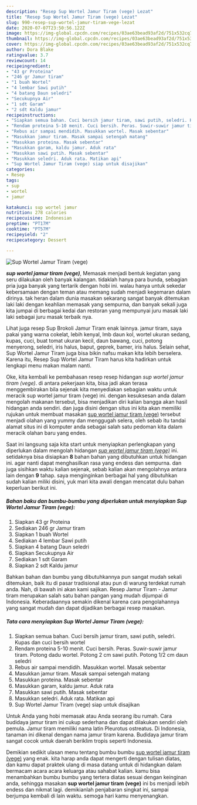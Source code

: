 ```yaml
---
description: "Resep Sup Wortel Jamur Tiram (vege) Lezat"
title: "Resep Sup Wortel Jamur Tiram (vege) Lezat"
slug: 990-resep-sup-wortel-jamur-tiram-vege-lezat
date: 2020-07-07T23:50:56.122Z
image: https://img-global.cpcdn.com/recipes/03ae63bead93af2d/751x532cq70/sup-wortel-jamur-tiram-vege-foto-resep-utama.jpg
thumbnail: https://img-global.cpcdn.com/recipes/03ae63bead93af2d/751x532cq70/sup-wortel-jamur-tiram-vege-foto-resep-utama.jpg
cover: https://img-global.cpcdn.com/recipes/03ae63bead93af2d/751x532cq70/sup-wortel-jamur-tiram-vege-foto-resep-utama.jpg
author: Dora Blake
ratingvalue: 3.7
reviewcount: 14
recipeingredient:
- "43 gr Proteina"
- "246 gr Jamur tiram"
- "1 buah Wortel"
- "4 lembar Sawi putih"
- "4 batang Daun seledri"
- "Secukupnya Air"
- "1 sdt Garam"
- "2 sdt Kaldu jamur"
recipeinstructions:
- "Siapkan semua bahan. Cuci bersih jamur tiram, sawi putih, seledri. Kupas dan cuci bersih wortel"
- "Rendam proteina 5-10 menit. Cuci bersih. Peras. Suwir-suwir jamur tiram. Potong dadu wortel. Potong 2 cm sawi putih. Potong 1/2 cm daun seledri"
- "Rebus air sampai mendidih. Masukkan wortel. Masak sebentar"
- "Masukkan jamur tiram. Masak sampai setengah matang"
- "Masukkan proteina. Masak sebentar"
- "Masukkan garam, kaldu jamur. Aduk rata"
- "Masukkan sawi putih. Masak sebentar"
- "Masukkan seledri. Aduk rata. Matikan api"
- "Sup Wortel Jamur Tiram (vege) siap untuk disajikan"
categories:
- Resep
tags:
- sup
- wortel
- jamur

katakunci: sup wortel jamur 
nutrition: 278 calories
recipecuisine: Indonesian
preptime: "PT17M"
cooktime: "PT57M"
recipeyield: "2"
recipecategory: Dessert

---
```



![Sup Wortel Jamur Tiram (vege)](https://img-global.cpcdn.com/recipes/03ae63bead93af2d/751x532cq70/sup-wortel-jamur-tiram-vege-foto-resep-utama.jpg)

<b><i>sup wortel jamur tiram (vege)</i></b>, Memasak menjadi bentuk kegiatan yang seru dilakukan oleh banyak kalangan. tidaklah hanya para bunda, sebagian pria juga banyak yang tertarik dengan hobi ini. walau hanya untuk sekedar kebersamaan dengan teman atau memang sudah menjadi kegemaran dalam dirinya. tak heran dalam dunia masakan sekarang sangat banyak ditemukan laki laki dengan keahlian memasak yang sempurna, dan banyak sekali juga kita jumpai di berbagai kedai dan restoran yang mempunyai juru masak laki laki sebagai juru masak terbaik nya.

Lihat juga resep Sup Brokoli Jamur Tiram enak lainnya. jamur tiram, saya pakai yang warna cokelat, lebih kenyal, lmb daun kol, wortel ukuran sedang, kupas, cuci, buat tomat ukuran kecil, daun bawang, cuci, potong menyerong, seledri, iris halus, baput, geprek, bamer, iris halus. Selain sehat, Sup Wortel Jamur Tiram juga bisa bikin nafsu makan kita lebih berselera. Karena itu, Resep Sup Wortel Jamur Tiram harus kita hadirkan untuk lengkapi menu makan malam nanti.

Oke, kita kembali ke pembahasan resep resep hidangan <i>sup wortel jamur tiram (vege)</i>. di antara pekerjaan kita, bisa jadi akan terasa menggembirakan bila sejenak kita menyediakan sebagian waktu untuk meracik sup wortel jamur tiram (vege) ini. dengan kesuksesan anda dalam mengolah makanan tersebut, bisa menjadikan diri kalian bangga akan hasil hidangan anda sendiri. dan juga disini dengan situs ini kita akan memiliki rujukan untuk membuat masakan <u>sup wortel jamur tiram (vege)</u> tersebut menjadi olahan yang yummy dan menggugah selera, oleh sebab itu tandai alamat situs ini di komputer anda sebagai salah satu pedoman kita dalam meracik olahan baru yang endes.


Saat ini langsung saja kita start untuk menyiapkan perlengkapan yang diperlukan dalam mengolah hidangan <u><i>sup wortel jamur tiram (vege)</i></u> ini. setidaknya bisa disiapkan <b>8</b> bahan bahan yang dibutuhkan untuk hidangan ini. agar nanti dapat menghasilkan rasa yang endess dan sempurna. dan juga sisihkan waktu kalian sejenak, sebab kalian akan mengolahnya antara lain dengan <b>9</b> tahap. saya menginginkan berbagai hal yang dibutuhkan sudah kalian miliki disini, yuk mari kita awali dengan mencatat dulu bahan keperluan berikut ini.

<!--inarticleads1-->

##### Bahan baku dan bumbu-bumbu yang diperlukan untuk menyiapkan Sup Wortel Jamur Tiram (vege):

1. Siapkan 43 gr Proteina
1. Sediakan 246 gr Jamur tiram
1. Siapkan 1 buah Wortel
1. Sediakan 4 lembar Sawi putih
1. Siapkan 4 batang Daun seledri
1. Siapkan Secukupnya Air
1. Sediakan 1 sdt Garam
1. Siapkan 2 sdt Kaldu jamur


Bahkan bahan dan bumbu yang dibutuhkannya pun sangat mudah sekali ditemukan, baik itu di pasar tradisional atau pun di warung terdekat rumah anda. Nah, di bawah ini akan kami sajikan. Resep Jamur Tiram - Jamur tiram merupakan salah satu bahan pangan yang mudah dijumpai di Indonesia. Keberadaannya semakin dikenal karena cara pengolahannya yang sangat mudah dan dapat dijadikan berbagai resep masakan. 

<!--inarticleads2-->

##### Tata cara menyiapkan Sup Wortel Jamur Tiram (vege):

1. Siapkan semua bahan. Cuci bersih jamur tiram, sawi putih, seledri. Kupas dan cuci bersih wortel
1. Rendam proteina 5-10 menit. Cuci bersih. Peras. Suwir-suwir jamur tiram. Potong dadu wortel. Potong 2 cm sawi putih. Potong 1/2 cm daun seledri
1. Rebus air sampai mendidih. Masukkan wortel. Masak sebentar
1. Masukkan jamur tiram. Masak sampai setengah matang
1. Masukkan proteina. Masak sebentar
1. Masukkan garam, kaldu jamur. Aduk rata
1. Masukkan sawi putih. Masak sebentar
1. Masukkan seledri. Aduk rata. Matikan api
1. Sup Wortel Jamur Tiram (vege) siap untuk disajikan


Untuk Anda yang hobi memasak atau Anda seorang ibu rumah. Cara budidaya jamur tiram ini cukup sederhana dan dapat dilakukan sendiri oleh pemula. Jamur tiram memiliki nama latin Pleurotus ostreatus. Di Indonesia, tanaman ini dikenal dengan nama jamur tiram karena. Budidaya jamur tiram sangat cocok untuk daerah beriklim tropis seperti Indonesia. 

Demikian sedikit ulasan menu tentang bumbu bumbu <u>sup wortel jamur tiram (vege)</u> yang enak. kita harap anda dapat mengerti dengan tulisan diatas, dan kamu dapat praktek ulang di masa datang untuk di hidangkan dalam bermacam acara acara keluarga atau sahabat kalian. kamu bisa menambahkan bumbu bumbu yang tertera diatas sesuai dengan keinginan anda, sehingga masakan <b>sup wortel jamur tiram (vege)</b> ini bs menjadi lebih endess dan nikmat lagi. demikianlah penjabaran singkat ini, sampai berjumpa kembali di lain waktu. semoga hari kamu menyenangkan.
